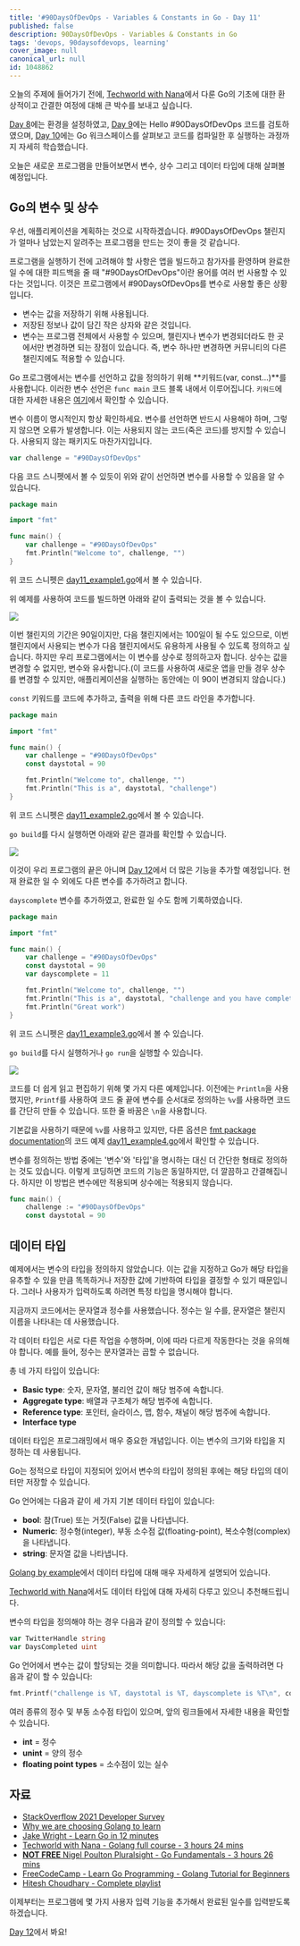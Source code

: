 ```yaml
---
title: '#90DaysOfDevOps - Variables & Constants in Go - Day 11'
published: false
description: 90DaysOfDevOps - Variables & Constants in Go
tags: 'devops, 90daysofdevops, learning'
cover_image: null
canonical_url: null
id: 1048862
---
```


오늘의 주제에 들어가기 전에, [Techworld with Nana](https://www.youtube.com/watch?v=yyUHQIec83I)에서 다룬 Go의 기초에 대한 환상적이고 간결한 여정에 대해 큰 박수를 보내고 싶습니다.

[Day 8](day08.md)에는 환경을 설정하였고, [Day 9](day09.md)에는 Hello #90DaysOfDevOps 코드를 검토하였으며, [Day 10](day10.md)에는 Go 워크스페이스를 살펴보고 코드를 컴파일한 후 실행하는 과정까지 자세히 학습했습니다.

오늘은 새로운 프로그램을 만들어보면서 변수, 상수 그리고 데이터 타입에 대해 살펴볼 예정입니다.

## Go의 변수 및 상수

우선, 애플리케이션을 계획하는 것으로 시작하겠습니다. #90DaysOfDevOps 챌린지가 얼마나 남았는지 알려주는 프로그램을 만드는 것이 좋을 것 같습니다.

프로그램을 실행하기 전에 고려해야 할 사항은 앱을 빌드하고 참가자를 환영하며 완료한 일 수에 대한 피드백을 줄 때 "#90DaysOfDevOps"이란 용어를 여러 번 사용할 수 있다는 것입니다. 이것은 프로그램에서 #90DaysOfDevOps를 변수로 사용할 좋은 상황입니다.

- 변수는 값을 저장하기 위해 사용됩니다.
- 저장된 정보나 값이 담긴 작은 상자와 같은 것입니다.
- 변수는 프로그램 전체에서 사용할 수 있으며, 챌린지나 변수가 변경되더라도 한 곳에서만 변경하면 되는 장점이 있습니다. 즉, 변수 하나만 변경하면 커뮤니티의 다른 챌린지에도 적용할 수 있습니다.

Go 프로그램에서는 변수를 선언하고 값을 정의하기 위해 **키워드(var, const...)**를 사용합니다. 이러한 변수 선언은 `func main` 코드 블록 내에서 이루어집니다. `키워드`에 대한 자세한 내용은 [여기](https://go.dev/ref/spec#Keywords)에서 확인할 수 있습니다.

변수 이름이 명시적인지 항상 확인하세요. 변수를 선언하면 반드시 사용해야 하며, 그렇지 않으면 오류가 발생합니다. 이는 사용되지 않는 코드(죽은 코드)를 방지할 수 있습니다. 사용되지 않는 패키지도 마찬가지입니다.

```go
var challenge = "#90DaysOfDevOps"
```

다음 코드 스니펫에서 볼 수 있듯이 위와 같이 선언하면 변수를 사용할 수 있음을 알 수 있습니다.

```go
package main

import "fmt"

func main() {
    var challenge = "#90DaysOfDevOps"
    fmt.Println("Welcome to", challenge, "")
}
```

위 코드 스니펫은 [day11_example1.go](/2022/Days/Go/day11_example1.go)에서 볼 수 있습니다.

위 예제를 사용하여 코드를 빌드하면 아래와 같이 출력되는 것을 볼 수 있습니다.

![](/2022/Days/Images/Day11_Go1.png)

이번 챌린지의 기간은 90일이지만, 다음 챌린지에서는 100일이 될 수도 있으므로, 이번 챌린지에서 사용되는 변수가 다음 챌린지에서도 유용하게 사용될 수 있도록 정의하고 싶습니다. 하지만 우리 프로그램에서는 이 변수를 상수로 정의하고자 합니다. 상수는 값을 변경할 수 없지만, 변수와 유사합니다.(이 코드를 사용하여 새로운 앱을 만들 경우 상수를 변경할 수 있지만, 애플리케이션을 실행하는 동안에는 이 90이 변경되지 않습니다.)

`const` 키워드를 코드에 추가하고, 출력을 위해 다른 코드 라인을 추가합니다.

```go
package main

import "fmt"

func main() {
    var challenge = "#90DaysOfDevOps"
    const daystotal = 90

    fmt.Println("Welcome to", challenge, "")
    fmt.Println("This is a", daystotal, "challenge")
}
```

위 코드 스니펫은 [day11_example2.go](/2022/Days/Go/day11_example2.go)에서 볼 수 있습니다.

`go build`를 다시 실행하면 아래와 같은 결과를 확인할 수 있습니다.

![](/2022/Days/Images/Day11_Go2.png)

이것이 우리 프로그램의 끝은 아니며 [Day 12](day12.md)에서 더 많은 기능을 추가할 예정입니다. 현재 완료한 일 수 외에도 다른 변수를 추가하려고 합니다.

`dayscomplete` 변수를 추가하였고, 완료한 일 수도 함께 기록하였습니다.

```go
package main

import "fmt"

func main() {
    var challenge = "#90DaysOfDevOps"
    const daystotal = 90
    var dayscomplete = 11

    fmt.Println("Welcome to", challenge, "")
    fmt.Println("This is a", daystotal, "challenge and you have completed", dayscomplete, "days")
    fmt.Println("Great work")
}
```

위 코드 스니펫은 [day11_example3.go](/2022/Days/Go/day11_example3.go)에서 볼 수 있습니다.

`go build`를 다시 실행하거나 `go run`을 실행할 수 있습니다.

![](/2022/Days/Images/Day11_Go3.png)

코드를 더 쉽게 읽고 편집하기 위해 몇 가지 다른 예제입니다. 이전에는 `Println`을 사용했지만, `Printf`를 사용하여 코드 줄 끝에 변수를 순서대로 정의하는 `%v`를 사용하면 코드를 간단히 만들 수 있습니다. 또한 줄 바꿈은 `\n`을 사용합니다.

기본값을 사용하기 때문에 `%v`를 사용하고 있지만, 다른 옵션은 [fmt package documentation](https://pkg.go.dev/fmt)의 코드 예제 [day11_example4.go](/2022/Days/Go/day11_example4.go)에서 확인할 수 있습니다.

변수를 정의하는 방법 중에는 '변수'와 '타입'을 명시하는 대신 더 간단한 형태로 정의하는 것도 있습니다. 이렇게 코딩하면 코드의 기능은 동일하지만, 더 깔끔하고 간결해집니다. 하지만 이 방법은 변수에만 적용되며 상수에는 적용되지 않습니다.

```go
func main() {
    challenge := "#90DaysOfDevOps"
    const daystotal = 90
```

## 데이터 타입

예제에서는 변수의 타입을 정의하지 않았습니다. 이는 값을 지정하고 Go가 해당 타입을 유추할 수 있을 만큼 똑똑하거나 저장한 값에 기반하여 타입을 결정할 수 있기 때문입니다. 그러나 사용자가 입력하도록 하려면 특정 타입을 명시해야 합니다.

지금까지 코드에서는 문자열과 정수를 사용했습니다. 정수는 일 수를, 문자열은 챌린지 이름을 나타내는 데 사용했습니다.

각 데이터 타입은 서로 다른 작업을 수행하며, 이에 따라 다르게 작동한다는 것을 유의해야 합니다. 예를 들어, 정수는 문자열과는 곱할 수 없습니다.

총 네 가지 타입이 있습니다:

- **Basic type**: 숫자, 문자열, 불리언 값이 해당 범주에 속합니다.
- **Aggregate type**: 배열과 구조체가 해당 범주에 속합니다.
- **Reference type**: 포인터, 슬라이스, 맵, 함수, 채널이 해당 범주에 속합니다.
- **Interface type**

데이터 타입은 프로그래밍에서 매우 중요한 개념입니다. 이는 변수의 크기와 타입을 지정하는 데 사용됩니다.

Go는 정적으로 타입이 지정되어 있어서 변수의 타입이 정의된 후에는 해당 타입의 데이터만 저장할 수 있습니다.

Go 언어에는 다음과 같이 세 가지 기본 데이터 타입이 있습니다:

- **bool**: 참(True) 또는 거짓(False) 값을 나타냅니다.
- **Numeric**: 정수형(integer), 부동 소수점 값(floating-point), 복소수형(complex)을 나타냅니다.
- **string**: 문자열 값을 나타냅니다.

[Golang by example](https://golangbyexample.com/all-data-types-in-golang-with-examples/)에서 데이터 타입에 대해 매우 자세하게 설명되어 있습니다.

[Techworld with Nana](https://www.youtube.com/watch?v=yyUHQIec83I&t=2023s)에서도 데이터 타입에 대해 자세히 다루고 있으니 추천해드립니다.

변수의 타입을 정의해야 하는 경우 다음과 같이 정의할 수 있습니다:

```go
var TwitterHandle string
var DaysCompleted uint
```

Go 언어에서 변수는 값이 할당되는 것을 의미합니다. 따라서 해당 값을 출력하려면 다음과 같이 할 수 있습니다:

```go
fmt.Printf("challenge is %T, daystotal is %T, dayscomplete is %T\n", conference, daystotal, dayscomplete)
```

여러 종류의 정수 및 부동 소수점 타입이 있으며, 앞의 링크들에서 자세한 내용을 확인할 수 있습니다.

- **int** = 정수
- **unint** = 양의 정수
- **floating point types** = 소수점이 있는 실수

## 자료

- [StackOverflow 2021 Developer Survey](https://insights.stackoverflow.com/survey/2021)
- [Why we are choosing Golang to learn](https://www.youtube.com/watch?v=7pLqIIAqZD4&t=9s)
- [Jake Wright - Learn Go in 12 minutes](https://www.youtube.com/watch?v=C8LgvuEBraI&t=312s)
- [Techworld with Nana - Golang full course - 3 hours 24 mins](https://www.youtube.com/watch?v=yyUHQIec83I)
- [**NOT FREE** Nigel Poulton Pluralsight - Go Fundamentals - 3 hours 26 mins](https://www.pluralsight.com/courses/go-fundamentals)
- [FreeCodeCamp - Learn Go Programming - Golang Tutorial for Beginners](https://www.youtube.com/watch?v=YS4e4q9oBaU&t=1025s)
- [Hitesh Choudhary - Complete playlist](https://www.youtube.com/playlist?list=PLRAV69dS1uWSR89FRQGZ6q9BR2b44Tr9N)

이제부터는 프로그램에 몇 가지 사용자 입력 기능을 추가해서 완료된 일수를 입력받도록 하겠습니다.

[Day 12](day12.md)에서 봐요!
